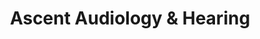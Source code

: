 ---
title: "Ascent Audiology & Hearing"
url: /covington/ascent-audiology-and-hearing/
shop: hearing aids
---